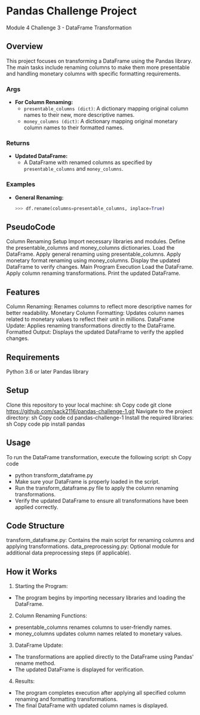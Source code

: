 # Pandas Challenge Project
Module 4 Challenge 3 - DataFrame Transformation

## Overview

This project focuses on transforming a DataFrame using the Pandas library. The main tasks include renaming columns to make them more presentable and handling monetary columns with specific formatting requirements.

### Args

- **For Column Renaming:**
  - `presentable_columns (dict)`: A dictionary mapping original column names to their new, more descriptive names.
  - `money_columns (dict)`: A dictionary mapping original monetary column names to their formatted names.

### Returns

- **Updated DataFrame:**
  - A DataFrame with renamed columns as specified by `presentable_columns` and `money_columns`.

### Examples

- **General Renaming:**
  ```python
  >>> df.rename(columns=presentable_columns, inplace=True)

## PseudoCode
Column Renaming Setup
Import necessary libraries and modules.
Define the presentable_columns and money_columns dictionaries.
Load the DataFrame.
Apply general renaming using presentable_columns.
Apply monetary format renaming using money_columns.
Display the updated DataFrame to verify changes.
Main Program Execution
Load the DataFrame.
Apply column renaming transformations.
Print the updated DataFrame.

## Features
Column Renaming:
Renames columns to reflect more descriptive names for better readability.
Monetary Column Formatting:
Updates column names related to monetary values to reflect their unit in millions.
DataFrame Update:
Applies renaming transformations directly to the DataFrame.
Formatted Output:
Displays the updated DataFrame to verify the applied changes.

## Requirements
Python 3.6 or later
Pandas library


## Setup
Clone this repository to your local machine:
sh
Copy code
git clone https://github.com/sack2116/pandas-challenge-1.git
Navigate to the project directory:
sh
Copy code
cd pandas-challenge-1
Install the required libraries:
sh
Copy code
pip install pandas


## Usage
To run the DataFrame transformation, execute the following script:
sh
Copy code
- python transform_dataframe.py
- Make sure your DataFrame is properly loaded in the script.
- Run the transform_dataframe.py file to apply the column renaming transformations.
- Verify the updated DataFrame to ensure all transformations have been applied correctly.

## Code Structure
transform_dataframe.py: Contains the main script for renaming columns and applying transformations.
data_preprocessing.py: Optional module for additional data preprocessing steps (if applicable).

## How it Works
1. Starting the Program:

* The program begins by importing necessary libraries and loading the DataFrame.

2. Column Renaming Functions:

* presentable_columns renames columns to user-friendly names.
* money_columns updates column names related to monetary values.


3. DataFrame Update:

* The transformations are applied directly to the DataFrame using Pandas' rename method.
* The updated DataFrame is displayed for verification.


4. Results:

* The program completes execution after applying all specified column renaming and formatting transformations.
* The final DataFrame with updated column names is displayed.